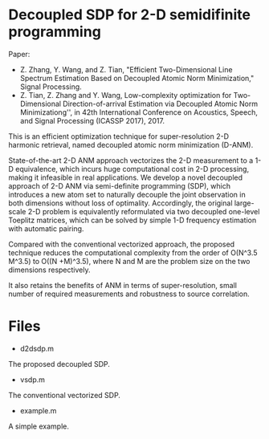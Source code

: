 # Decoupled SDP for 2-D semidifinite programming

Paper:

* Z. Zhang, Y. Wang, and Z. Tian, "Efficient Two-Dimensional Line Spectrum Estimation Based on Decoupled Atomic Norm Minimization," Signal Processing.
* Z. Tian, Z. Zhang and Y. Wang, Low-complexity optimization for Two-Dimensional Direction-of-arrival Estimation via Decoupled Atomic Norm Minimizationg'', in 42th International Conference on Acoustics, Speech, and Signal Processing (ICASSP 2017), 2017.

This is an efficient optimization technique for super-resolution 2-D harmonic retrieval, named decoupled atomic norm minimization (D-ANM). 

State-of-the-art 2-D ANM approach vectorizes the 2-D measurement to a 1-D equivalence, which incurs huge computational cost in 2-D processing, making it infeasible in real applications. We develop a novel decoupled approach of 2-D ANM via semi-definite programming (SDP), which introduces a new atom set to naturally decouple the joint observation in both dimensions without loss of optimality. Accordingly, the original large-scale 2-D problem is equivalently reformulated via two decoupled one-level Toeplitz matrices, which can be solved by simple 1-D frequency estimation with automatic pairing. 

Compared with the conventional vectorized approach, the proposed technique reduces the computational complexity from the order of O(N^3.5 M^3.5) to O((N +M)^3.5), where N and M are the problem size on the two dimensions respectively. 

It also retains the benefits of ANM in terms of super-resolution, small number of required measurements and robustness to source correlation. 

# Files

* d2dsdp.m

The proposed decoupled SDP.

* vsdp.m

The conventional vectorized SDP.

* example.m

A simple example.

